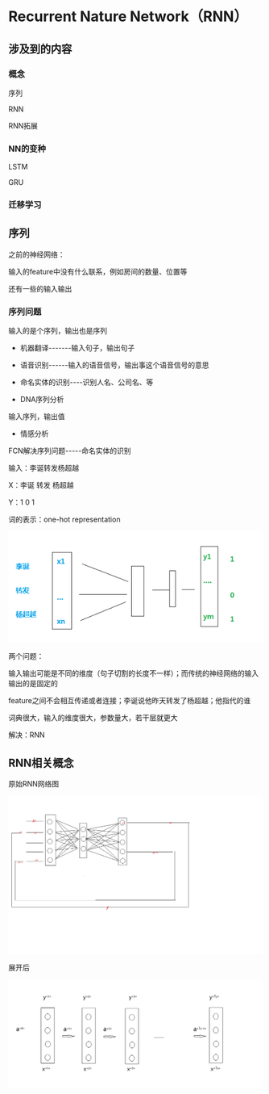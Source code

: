# Recurrent Nature Network（RNN）

## 涉及到的内容

### 概念

序列

RNN

RNN拓展

### NN的变种

LSTM

GRU

### 迁移学习



## 序列 

之前的神经网络：

输入的feature中没有什么联系，例如房间的数量、位置等

还有一些的输入输出

### 序列问题

输入的是个序列，输出也是序列

- 机器翻译-------输入句子，输出句子

- 语音识别------输入的语音信号，输出事这个语音信号的意思

- 命名实体的识别----识别人名、公司名、等

- DNA序列分析

输入序列，输出值

- 情感分析

FCN解决序列问题-----命名实体的识别

输入：李诞转发杨超越

X：李诞 	转发	杨超越

Y：1	0	1

词的表示：one-hot representation

![传统ann处理语言](.\rnn\传统ann处理语言.png)

两个问题：

输入输出可能是不同的维度（句子切割的长度不一样）；而传统的神经网络的输入输出的是固定的

feature之间不会相互传递或者连接；李诞说他昨天转发了杨超越；他指代的谁

词典很大，输入的维度很大，参数量大，若干层就更大

解决：RNN

## RNN相关概念

原始RNN网络图

![rnn-original](.\rnn\rnn-original.png)

展开后

![rnn-展开](.\rnn\rnn-展开.png)



